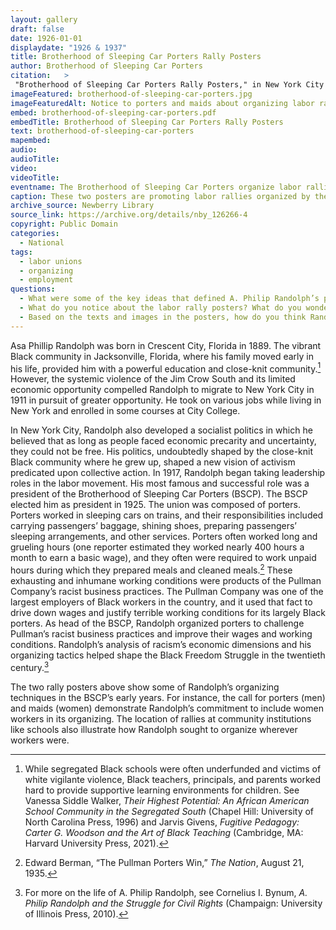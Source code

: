 ```yaml
---
layout: gallery
draft: false
date: 1926-01-01
displaydate: "1926 & 1937"
title: Brotherhood of Sleeping Car Porters Rally Posters
author:	Brotherhood of Sleeping Car Porters																								
citation:	>
 "Brotherhood of Sleeping Car Porters Rally Posters," in New York City Civil Rights History Project, Accessed: [Month Day, Year], https://nyccivilrightshistory.org/topics/boycotting-ny-schools/organizing-direct-action/brotherhood-of-sleeping-car-porters.																								
imageFeatured: brotherhood-of-sleeping-car-porters.jpg
imageFeaturedAlt: Notice to porters and maids about organizing labor rallies
embed: brotherhood-of-sleeping-car-porters.pdf
embedTitle: Brotherhood of Sleeping Car Porters Rally Posters
text: brotherhood-of-sleeping-car-porters
mapembed: 
audio: 
audioTitle: 
video: 
videoTitle: 
eventname: The Brotherhood of Sleeping Car Porters organize labor rallies.
caption: These two posters are promoting labor rallies organized by the Brotherhood of Sleeping Car Porters in 1926 and 1937. A. Philip Randolph led the founding of The Brotherhood of Sleeping Car Porters  in 1925, and he became the labor union’s first president. The Brotherhood of Sleeping Car Porters was a union of African American workers that struggled for better working conditions and challenged white supremacy in the nation’s labor movement. 
archive_source: Newberry Library
source_link: https://archive.org/details/nby_126266-4 
copyright: Public Domain
categories:
  - National
tags:
  - labor unions
  - organizing
  - employment
questions: 
  - What were some of the key ideas that defined A. Philip Randolph’s politics?
  - What do you notice about the labor rally posters? What do you wonder?
  - Based on the texts and images in the posters, how do you think Randolph and other leaders of the Brotherhood of Sleeping Car Porters persuaded workers to engage in collective struggle? How did they try to get others interested?
---
```


Asa Phillip Randolph was born in Crescent City, Florida in 1889. The vibrant Black community in Jacksonville, Florida, where his family moved early in his life, provided him with a powerful education and close-knit community.[^1] However, the systemic violence of the Jim Crow South and its limited economic opportunity compelled Randolph to migrate to New York City in 1911 in pursuit of greater opportunity. He took on various jobs while living in New York and enrolled in some courses at City College.

In New York City, Randolph also developed a socialist politics in which he believed that as long as people faced economic precarity and uncertainty, they could not be free. His politics, undoubtedly shaped by the close-knit Black community where he grew up, shaped a new vision of activism predicated upon collective action. In 1917, Randolph began taking leadership roles in the labor movement. His most famous and successful role was a president of the Brotherhood of Sleeping Car Porters (BSCP). The BSCP elected him as president in 1925. The union was composed of porters. Porters worked in sleeping cars on trains, and their responsibilities included carrying passengers’ baggage, shining shoes, preparing passengers’ sleeping arrangements, and other services. Porters often worked long and grueling hours (one reporter estimated they worked nearly 400 hours a month to earn a basic wage), and they often were required to work unpaid hours during which they prepared meals and cleaned meals.[^2] These exhausting and inhumane working conditions were products of the Pullman Company’s racist business practices. The Pullman Company was one of the largest employers of Black workers in the country, and it used that fact to drive down wages and justify terrible working conditions for its largely Black porters. As head of the BSCP, Randolph organized porters to challenge Pullman’s racist business practices and improve their wages and working conditions. Randolph’s analysis of racism’s economic dimensions and his organizing tactics helped shape the Black Freedom Struggle in the twentieth century.[^3]

The two rally posters above show some of Randolph’s organizing techniques in the BSCP’s early years. For instance, the call for porters (men) and maids (women) demonstrate Randolph’s commitment to include women workers in its organizing. The location of rallies at community institutions like schools also illustrate how Randolph sought to organize wherever workers were.

[^1]: While segregated Black schools were often underfunded and victims of white vigilante violence, Black teachers, principals, and parents worked hard to provide supportive learning environments for children. See Vanessa Siddle Walker, *Their Highest Potential: An African American School Community in the Segregated South* (Chapel Hill: University of North Carolina Press, 1996) and Jarvis Givens, *Fugitive Pedagogy: Carter G. Woodson and the Art of Black Teaching* (Cambridge, MA: Harvard University Press, 2021).

[^2]: Edward Berman, “The Pullman Porters Win,” *The Nation*, August 21, 1935.

[^3]: For more on the life of A. Philip Randolph, see Cornelius I. Bynum, *A. Philip Randolph and the Struggle for Civil Rights* (Champaign: University of Illinois Press, 2010).
